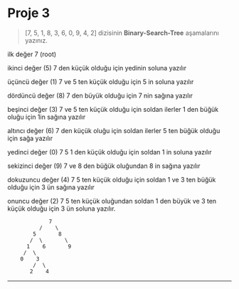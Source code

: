 # Proje 3
>[7, 5, 1, 8, 3, 6, 0, 9, 4, 2] dizisinin **Binary-Search-Tree** aşamalarını yazınız.

ilk değer 7 (root)

ikinci değer (5) 7 den küçük olduğu için yedinin soluna yazılır 

üçüncü değer (1) 7 ve 5 ten küçük olduğu için 5 in soluna yazılır

dördüncü değer (8) 7 den büyük olduğu için 7 nin sağına yazılır

beşinci değer (3) 7 ve 5 ten küçük olduğu için soldan ilerler 1 den büğük oluğu için 1in sağına yazılır

altıncı değer (6) 7 den küçük oluğu için soldan ilerler 5 ten büğük olduğu için sağa yazılır

yedinci değer (0) 7 5 1 den küçük olduğu için soldan 1 in soluna yazılır

sekizinci değer (9) 7 ve 8 den büğük oluğundan 8 in sağına yazılır

dokuzuncu değer (4) 7 5 ten küçük olduğu için soldan 1 ve 3 ten büğük olduğu için 3 ün sağına yazılır

onuncu değer (2) 7 5 ten küçük oluğundan soldan 1 den büyük ve 3 ten küçük olduğu için 3 ün soluna yazılır.

                 7
              /    \  
            5       8
           /  \       \
          1    6       9
         /  \   
        0    3
            /  \
           2    4 
---           